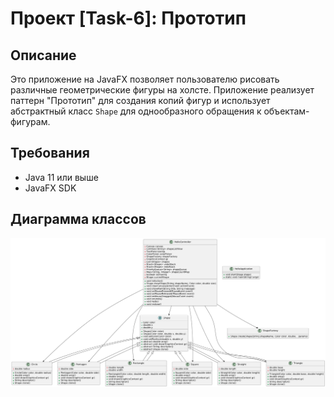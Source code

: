 # Проект [Task-6]: Прототип

## Описание

Это приложение на JavaFX позволяет пользователю рисовать различные геометрические
фигуры на холсте. Приложение реализует паттерн "Прототип" для создания копий фигур
и использует абстрактный класс `Shape` для однообразного обращения к объектам-фигурам.

## Требования

- Java 11 или выше
- JavaFX SDK

## Диаграмма классов
![Диаграмма классов.png](%D0%94%D0%B8%D0%B0%D0%B3%D1%80%D0%B0%D0%BC%D0%BC%D0%B0%20%D0%BA%D0%BB%D0%B0%D1%81%D1%81%D0%BE%D0%B2.png)   